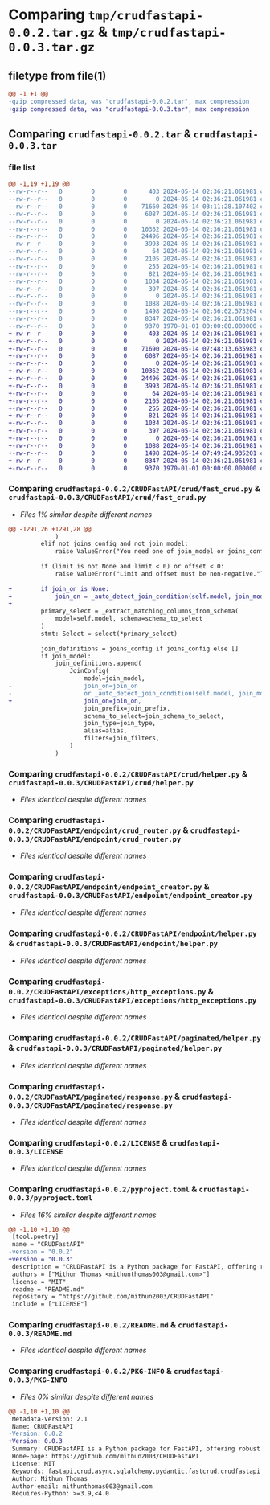 # Comparing `tmp/crudfastapi-0.0.2.tar.gz` & `tmp/crudfastapi-0.0.3.tar.gz`

## filetype from file(1)

```diff
@@ -1 +1 @@
-gzip compressed data, was "crudfastapi-0.0.2.tar", max compression
+gzip compressed data, was "crudfastapi-0.0.3.tar", max compression
```

## Comparing `crudfastapi-0.0.2.tar` & `crudfastapi-0.0.3.tar`

### file list

```diff
@@ -1,19 +1,19 @@
--rw-r--r--   0        0        0      403 2024-05-14 02:36:21.061981 crudfastapi-0.0.2/CRUDFastAPI/__init__.py
--rw-r--r--   0        0        0        0 2024-05-14 02:36:21.061981 crudfastapi-0.0.2/CRUDFastAPI/crud/__init__.py
--rw-r--r--   0        0        0    71660 2024-05-14 03:11:28.107402 crudfastapi-0.0.2/CRUDFastAPI/crud/fast_crud.py
--rw-r--r--   0        0        0     6087 2024-05-14 02:36:21.061981 crudfastapi-0.0.2/CRUDFastAPI/crud/helper.py
--rw-r--r--   0        0        0        0 2024-05-14 02:36:21.061981 crudfastapi-0.0.2/CRUDFastAPI/endpoint/__init__.py
--rw-r--r--   0        0        0    10362 2024-05-14 02:36:21.061981 crudfastapi-0.0.2/CRUDFastAPI/endpoint/crud_router.py
--rw-r--r--   0        0        0    24496 2024-05-14 02:36:21.061981 crudfastapi-0.0.2/CRUDFastAPI/endpoint/endpoint_creator.py
--rw-r--r--   0        0        0     3993 2024-05-14 02:36:21.061981 crudfastapi-0.0.2/CRUDFastAPI/endpoint/helper.py
--rw-r--r--   0        0        0       64 2024-05-14 02:36:21.061981 crudfastapi-0.0.2/CRUDFastAPI/exceptions/__init__.py
--rw-r--r--   0        0        0     2105 2024-05-14 02:36:21.061981 crudfastapi-0.0.2/CRUDFastAPI/exceptions/http_exceptions.py
--rw-r--r--   0        0        0      255 2024-05-14 02:36:21.061981 crudfastapi-0.0.2/CRUDFastAPI/paginated/__init__.py
--rw-r--r--   0        0        0      821 2024-05-14 02:36:21.061981 crudfastapi-0.0.2/CRUDFastAPI/paginated/helper.py
--rw-r--r--   0        0        0     1034 2024-05-14 02:36:21.061981 crudfastapi-0.0.2/CRUDFastAPI/paginated/response.py
--rw-r--r--   0        0        0      397 2024-05-14 02:36:21.061981 crudfastapi-0.0.2/CRUDFastAPI/paginated/schemas.py
--rw-r--r--   0        0        0        0 2024-05-14 02:36:21.061981 crudfastapi-0.0.2/CRUDFastAPI/py.typed
--rw-r--r--   0        0        0     1088 2024-05-14 02:36:21.061981 crudfastapi-0.0.2/LICENSE
--rw-r--r--   0        0        0     1498 2024-05-14 02:56:02.573204 crudfastapi-0.0.2/pyproject.toml
--rw-r--r--   0        0        0     8347 2024-05-14 02:36:21.061981 crudfastapi-0.0.2/README.md
--rw-r--r--   0        0        0     9370 1970-01-01 00:00:00.000000 crudfastapi-0.0.2/PKG-INFO
+-rw-r--r--   0        0        0      403 2024-05-14 02:36:21.061981 crudfastapi-0.0.3/CRUDFastAPI/__init__.py
+-rw-r--r--   0        0        0        0 2024-05-14 02:36:21.061981 crudfastapi-0.0.3/CRUDFastAPI/crud/__init__.py
+-rw-r--r--   0        0        0    71690 2024-05-14 07:48:13.635983 crudfastapi-0.0.3/CRUDFastAPI/crud/fast_crud.py
+-rw-r--r--   0        0        0     6087 2024-05-14 02:36:21.061981 crudfastapi-0.0.3/CRUDFastAPI/crud/helper.py
+-rw-r--r--   0        0        0        0 2024-05-14 02:36:21.061981 crudfastapi-0.0.3/CRUDFastAPI/endpoint/__init__.py
+-rw-r--r--   0        0        0    10362 2024-05-14 02:36:21.061981 crudfastapi-0.0.3/CRUDFastAPI/endpoint/crud_router.py
+-rw-r--r--   0        0        0    24496 2024-05-14 02:36:21.061981 crudfastapi-0.0.3/CRUDFastAPI/endpoint/endpoint_creator.py
+-rw-r--r--   0        0        0     3993 2024-05-14 02:36:21.061981 crudfastapi-0.0.3/CRUDFastAPI/endpoint/helper.py
+-rw-r--r--   0        0        0       64 2024-05-14 02:36:21.061981 crudfastapi-0.0.3/CRUDFastAPI/exceptions/__init__.py
+-rw-r--r--   0        0        0     2105 2024-05-14 02:36:21.061981 crudfastapi-0.0.3/CRUDFastAPI/exceptions/http_exceptions.py
+-rw-r--r--   0        0        0      255 2024-05-14 02:36:21.061981 crudfastapi-0.0.3/CRUDFastAPI/paginated/__init__.py
+-rw-r--r--   0        0        0      821 2024-05-14 02:36:21.061981 crudfastapi-0.0.3/CRUDFastAPI/paginated/helper.py
+-rw-r--r--   0        0        0     1034 2024-05-14 02:36:21.061981 crudfastapi-0.0.3/CRUDFastAPI/paginated/response.py
+-rw-r--r--   0        0        0      397 2024-05-14 02:36:21.061981 crudfastapi-0.0.3/CRUDFastAPI/paginated/schemas.py
+-rw-r--r--   0        0        0        0 2024-05-14 02:36:21.061981 crudfastapi-0.0.3/CRUDFastAPI/py.typed
+-rw-r--r--   0        0        0     1088 2024-05-14 02:36:21.061981 crudfastapi-0.0.3/LICENSE
+-rw-r--r--   0        0        0     1498 2024-05-14 07:49:24.935201 crudfastapi-0.0.3/pyproject.toml
+-rw-r--r--   0        0        0     8347 2024-05-14 02:36:21.061981 crudfastapi-0.0.3/README.md
+-rw-r--r--   0        0        0     9370 1970-01-01 00:00:00.000000 crudfastapi-0.0.3/PKG-INFO
```

### Comparing `crudfastapi-0.0.2/CRUDFastAPI/crud/fast_crud.py` & `crudfastapi-0.0.3/CRUDFastAPI/crud/fast_crud.py`

 * *Files 1% similar despite different names*

```diff
@@ -1291,26 +1291,28 @@
             )
         elif not joins_config and not join_model:
             raise ValueError("You need one of join_model or joins_config.")
 
         if (limit is not None and limit < 0) or offset < 0:
             raise ValueError("Limit and offset must be non-negative.")
 
+        if join_on is None:
+            join_on = _auto_detect_join_condition(self.model, join_model)
+
         primary_select = _extract_matching_columns_from_schema(
             model=self.model, schema=schema_to_select
         )
         stmt: Select = select(*primary_select)
 
         join_definitions = joins_config if joins_config else []
         if join_model:
             join_definitions.append(
                 JoinConfig(
                     model=join_model,
-                    join_on=join_on
-                    or _auto_detect_join_condition(self.model, join_model),
+                    join_on=join_on,
                     join_prefix=join_prefix,
                     schema_to_select=join_schema_to_select,
                     join_type=join_type,
                     alias=alias,
                     filters=join_filters,
                 )
             )
```

### Comparing `crudfastapi-0.0.2/CRUDFastAPI/crud/helper.py` & `crudfastapi-0.0.3/CRUDFastAPI/crud/helper.py`

 * *Files identical despite different names*

### Comparing `crudfastapi-0.0.2/CRUDFastAPI/endpoint/crud_router.py` & `crudfastapi-0.0.3/CRUDFastAPI/endpoint/crud_router.py`

 * *Files identical despite different names*

### Comparing `crudfastapi-0.0.2/CRUDFastAPI/endpoint/endpoint_creator.py` & `crudfastapi-0.0.3/CRUDFastAPI/endpoint/endpoint_creator.py`

 * *Files identical despite different names*

### Comparing `crudfastapi-0.0.2/CRUDFastAPI/endpoint/helper.py` & `crudfastapi-0.0.3/CRUDFastAPI/endpoint/helper.py`

 * *Files identical despite different names*

### Comparing `crudfastapi-0.0.2/CRUDFastAPI/exceptions/http_exceptions.py` & `crudfastapi-0.0.3/CRUDFastAPI/exceptions/http_exceptions.py`

 * *Files identical despite different names*

### Comparing `crudfastapi-0.0.2/CRUDFastAPI/paginated/helper.py` & `crudfastapi-0.0.3/CRUDFastAPI/paginated/helper.py`

 * *Files identical despite different names*

### Comparing `crudfastapi-0.0.2/CRUDFastAPI/paginated/response.py` & `crudfastapi-0.0.3/CRUDFastAPI/paginated/response.py`

 * *Files identical despite different names*

### Comparing `crudfastapi-0.0.2/LICENSE` & `crudfastapi-0.0.3/LICENSE`

 * *Files identical despite different names*

### Comparing `crudfastapi-0.0.2/pyproject.toml` & `crudfastapi-0.0.3/pyproject.toml`

 * *Files 16% similar despite different names*

```diff
@@ -1,10 +1,10 @@
 [tool.poetry]
 name = "CRUDFastAPI"
-version = "0.0.2"
+version = "0.0.3"
 description = "CRUDFastAPI is a Python package for FastAPI, offering robust async CRUD operations and flexible endpoint creation utilities."
 authors = ["Mithun Thomas <mithunthomas003@gmail.com>"]
 license = "MIT"
 readme = "README.md"
 repository = "https://github.com/mithun2003/CRUDFastAPI"
 include = ["LICENSE"]
```

### Comparing `crudfastapi-0.0.2/README.md` & `crudfastapi-0.0.3/README.md`

 * *Files identical despite different names*

### Comparing `crudfastapi-0.0.2/PKG-INFO` & `crudfastapi-0.0.3/PKG-INFO`

 * *Files 0% similar despite different names*

```diff
@@ -1,10 +1,10 @@
 Metadata-Version: 2.1
 Name: CRUDFastAPI
-Version: 0.0.2
+Version: 0.0.3
 Summary: CRUDFastAPI is a Python package for FastAPI, offering robust async CRUD operations and flexible endpoint creation utilities.
 Home-page: https://github.com/mithun2003/CRUDFastAPI
 License: MIT
 Keywords: fastapi,crud,async,sqlalchemy,pydantic,fastcrud,crudfastapi
 Author: Mithun Thomas
 Author-email: mithunthomas003@gmail.com
 Requires-Python: >=3.9,<4.0
```


